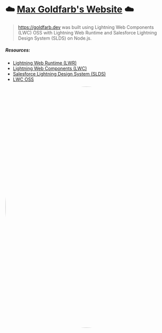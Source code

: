 # ☁️ [Max Goldfarb's Website](https://goldfarb.dev) ☁️

> https://goldfarb.dev was built using Lightning Web Components (LWC) OSS with Lightning Web Runtime and Salesforce Lightning Design System (SLDS) on Node.js.

##### Resources:
- [Lightning Web Runtime (LWR)](https://developer.salesforce.com/docs/platform/lwr/guide/lwr-intro.html)
- [Lightning Web Components (LWC)](https://developer.salesforce.com/docs/component-library/documentation/en/lwc)
- [Salesforce Lightning Design System (SLDS)](https://www.lightningdesignsystem.com/getting-started/)
- [LWC OSS](https://lwc.dev/guide/install#lwc-open-source)

<p align="center">
<span><img src="https://user-images.githubusercontent.com/22826414/192671395-410d6458-52f6-4b81-b0b2-027be53c502b.png" height="750" style="border-radius: 50% !important;"></img></span>
</p>
